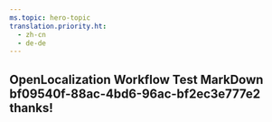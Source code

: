 ```yaml
---
ms.topic: hero-topic
translation.priority.ht: 
  - zh-cn
  - de-de
---
```

## OpenLocalization Workflow Test MarkDown bf09540f-88ac-4bd6-96ac-bf2ec3e777e2 thanks!
